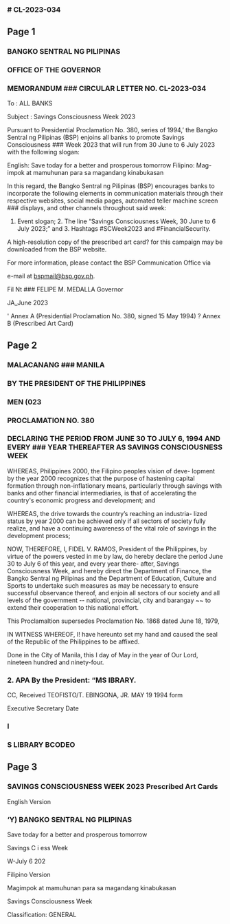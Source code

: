 ### # CL-2023-034

## Page 1

### BANGKO SENTRAL NG PILIPINAS

### OFFICE OF THE GOVERNOR

### MEMORANDUM ### CIRCULAR LETTER NO. CL-2023-034

To : ALL BANKS

Subject : Savings Consciousness Week 2023

Pursuant to Presidential Proclamation No. 380, series of 1994,’ the Bangko Sentral ng Pilipinas (BSP) enjoins all banks to promote Savings Consciousness ### Week 2023 that will run from 30 June to 6 July 2023 with the following slogan:

English: Save today for a better and prosperous tomorrow Filipino: Mag-impok at mamuhunan para sa magandang kinabukasan

In this regard, the Bangko Sentral ng Pilipinas (BSP) encourages banks to incorporate the following elements in communication materials through their respective websites, social media pages, automated teller machine screen ### displays, and other channels throughout said week:

1. Event slogan; 2. The line “Savings Consciousness Week, 30 June to 6 July 2023;” and 3. Hashtags #SCWeek2023 and #FinancialSecurity.

A high-resolution copy of the prescribed art card? for this campaign may be downloaded from the BSP website.

For more information, please contact the BSP Communication Office via

e-mail at bspmail@bsp.gov.ph.

Fil Nt ### FELIPE M. MEDALLA Governor

JA_June 2023

' Annex A (Presidential Proclamation No. 380, signed 15 May 1994) ? Annex B (Prescribed Art Card)

## Page 2

### MALACANANG ### MANILA

### BY THE PRESIDENT OF THE PHILIPPINES

### MEN (023

### PROCLAMATION NO. 380

### DECLARING THE PERIOD FROM JUNE 30 TO JULY 6, 1994 AND EVERY ### YEAR THEREAFTER AS SAVINGS CONSCIOUSNESS WEEK

WHEREAS, Philippines 2000, the Filipino peoples vision of deve- lopment by the year 2000 recognizes that the purpose of hastening capital formation through non-inflationary means, particularly through savings with banks and other financial intermediaries, is that of accelerating the country's economic progress and development; and

WHEREAS, the drive towards the country’s reaching an industria- lized status by year 2000 can be achieved only if all sectors of society fully realize, and have a continuing awareness of the vital role of savings in the development process;

NOW, THEREFORE, I, FIDEL V. RAMOS, President of the Philippines, by virtue of the powers vested in me by law, do hereby declare the period June 30 to July 6 of this year, and every year there- after, Savings Consciousness Week, and hereby direct the Department of Finance, the Bangko Sentral ng Pilipinas and the Department of Education, Culture and Sports to undertake such measures as may be necessary to ensure successful observance thereof, and enjoin all sectors of our society and all levels of the government -- national, provincial, city and barangay ~~ to extend their cooperation to this national effort.

This Proclamaltion supersedes Proclamation No. 1868 dated June 18, 1979,

IN WITNESS WHEREOF, I! have hereunto set my hand and caused the seal of the Republic of the Philippines to be affixed.

Done in the City of Manila, this I day of May in the year of Our Lord, nineteen hundred and ninety-four.

### 2. APA By the President: “MS IBRARY.

CC, Received TEOFISTO/T. EBINGONA, JR. MAY 19 1994 form

Executive Secretary Date

### I

### S LIBRARY BCODEO

## Page 3

### SAVINGS CONSCIOUSNESS WEEK 2023 Prescribed Art Cards

English Version

### ‘Y) BANGKO SENTRAL NG PILIPINAS

Save today for a better and prosperous tomorrow

Savings C i ess Week

W-July 6 202

Filipino Version

Magimpok at mamuhunan para sa magandang kinabukasan

Savings Consciousness Week

Classification: GENERAL 